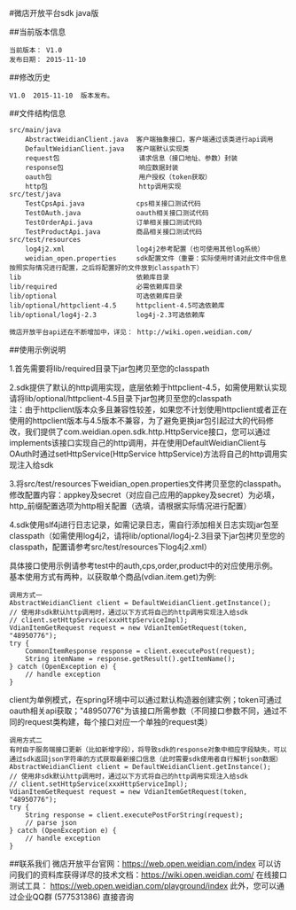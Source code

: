 #微店开放平台sdk java版

##当前版本信息

    当前版本： V1.0
    发布日期： 2015-11-10

##修改历史
 
    V1.0  2015-11-10  版本发布。

##文件结构信息

    src/main/java
    	AbstractWeidianClient.java	客户端抽象接口，客户端通过该类进行api调用
    	DefaultWeidianClient.java	客户端默认实现类
    	request包					请求信息（接口地址、参数）封装
    	response包					响应数据封装
    	oauth包						用户授权（token获取）
    	http包						http调用实现
    src/test/java
    	TestCpsApi.java				cps相关接口测试代码
    	TestOAuth.java				oauth相关接口测试代码
    	TestOrderApi.java			订单相关接口测试代码
    	TestProductApi.java			商品相关接口测试代码
    src/test/resources
    	log4j2.xml					log4j2参考配置（也可使用其他log系统）
    	weidian_open.properties		sdk配置文件（重要：实际使用时请对此文件中信息按照实际情况进行配置，之后将配置好的文件放到classpath下）
    lib								依赖库目录
    lib/required					必需依赖库目录
    lib/optional					可选依赖库目录
    lib/optional/httpclient-4.5		httpclient-4.5可选依赖库
    lib/optional/log4j-2.3			log4j-2.3可选依赖库
  
    微店开放平台api还在不断增加中，详见： http://wiki.open.weidian.com/
    
##使用示例说明

1.首先需要将lib/required目录下jar包拷贝至您的classpath

2.sdk提供了默认的http调用实现，底层依赖于httpclient-4.5，如需使用默认实现请将lib/optional/httpclient-4.5目录下jar包拷贝至您的classpath<br/>
注：由于httpclient版本众多且兼容性较差，如果您不计划使用httpclient或者正在使用的httpclient版本与4.5版本不兼容，为了避免更换jar包引起过大的代码修改，我们提供了com.weidian.open.sdk.http.HttpService接口，您可以通过implements该接口实现自己的http调用，并在使用DefaultWeidianClient与OAuth时通过setHttpService(HttpService httpService)方法将自己的http调用实现注入给sdk

3.将src/test/resources下weidian_open.properties文件拷贝至您的classpath。修改配置内容：appkey及secret（对应自己应用的appkey及secret）为必填，http_前缀配置选项为http相关配置（选填，请根据实际情况进行配置）

4.sdk使用slf4j进行日志记录，如需记录日志，需自行添加相关日志实现jar包至classpath（如需使用log4j2，请将lib/optional/log4j-2.3目录下jar包拷贝至您的classpath，配置请参考src/test/resources下log4j2.xml）

具体接口使用示例请参考test中的auth,cps,order,product中的对应使用示例。  
基本使用方式有两种，以获取单个商品(vdian.item.get)为例:  
   
	调用方式一
    AbstractWeidianClient client = DefaultWeidianClient.getInstance();
    // 使用非sdk默认http调用时，通过以下方式将自己的http调用实现注入给sdk
    // client.setHttpService(xxxHttpServiceImpl);
    VdianItemGetRequest request = new VdianItemGetRequest(token, "48950776");
    try {
    	CommonItemResponse response = client.executePost(request);
    	String itemName = response.getResult().getItemName();
    } catch (OpenException e) {
    	// handle exception
    }
      
client为单例模式，在spring环境中可以通过默认构造器创建实例；token可通过oauth相关api获取；"48950776"为该接口所需参数（不同接口参数不同，通过不同的request类构建，每个接口对应一个单独的request类）

    调用方式二
    有时由于服务端接口更新（比如新增字段），将导致sdk的response对象中相应字段缺失，可以通过sdk返回json字符串的方式获取最新接口信息（此时需要sdk使用者自行解析json数据）
    AbstractWeidianClient client = DefaultWeidianClient.getInstance();
    // 使用非sdk默认http调用时，通过以下方式将自己的http调用实现注入给sdk
    // client.setHttpService(xxxHttpServiceImpl);
    VdianItemGetRequest request = new VdianItemGetRequest(token, "48950776");
    try {
    	String response = client.executePostForString(request);
    	// parse json
    } catch (OpenException e) {
    	// handle exception
    }
    
##联系我们
    微店开放平台官网：https://web.open.weidian.com/index
    可以访问我们的资料库获得详尽的技术文档：https://wiki.open.weidian.com/
    在线接口测试工具： https://web.open.weidian.com/playground/index
    此外，您可以通过企业QQ群 (577531386) 直接咨询